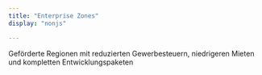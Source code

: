 ```yaml
---
title: "Enterprise Zones"
display: "nonjs"

---
```


Geförderte Regionen mit reduzierten Gewerbesteuern, niedrigeren Mieten und kompletten Entwicklungspaketen
